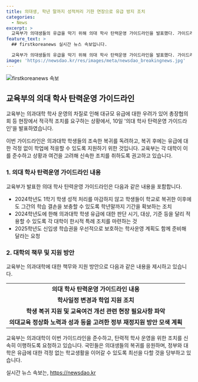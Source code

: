 ```yaml
---
title: 의대생, 학년 말까지 성적처리 기한 연장으로 유급 방지 조치
categories:
  - News
excerpt: >
  교육부가 의대생들의 유급을 막기 위해 의대 학사 탄력운영 가이드라인을 발표했다. 가이드라인은 학생들을 조속한 복귀와 유급 걱정 없는 학업 지원을 목표로 하며, 학사운영을 학기 단위가 아닌 학년 단위로 변경하고, 유급에 대한 특례 조치를 요청한다. 또한, 2025학년도 신입생을 위한 학사 운영 계획을 준비해야 하며, 의과대학에서는 학기 조정과 교육과정 개편을 통해 학생들의 학습 결손을 보충할 수 있는 방안을 모색할 예정이다. 교육부는 대학들에게 가이드라인을 준수하고, 현장 업무 개선을 도와줄 계획이며, 의대생들은 복귀하여 훌륭한 의료인으로 성장할 수 있도록 국민의 성원을 당부하고 있다.
feature_text: >
  ## firstkoreanews 실시간 뉴스 속보입니다.

  교육부가 의대생들의 유급을 막기 위해 의대 학사 탄력운영 가이드라인을 발표했다. 가이드라인은 학생들을 조속한 복귀와 유급 걱정 없는 학업 지원을 목표로 하며, 학사운영을 학기 단위가 아닌 학년 단위로 변경하고, 유급에 대한 특례 조치를 요청한다. 또한, 2025학년도 신입생을 위한 학사 운영 계획을 준비해야 하며, 의과대학에서는 학기 조정과 교육과정 개편을 통해 학생들의 학습 결손을 보충할 수 있는 방안을 모색할 예정이다. 교육부는 대학들에게 가이드라인을 준수하고, 현장 업무 개선을 도와줄 계획이며, 의대생들은 복귀하여 훌륭한 의료인으로 성장할 수 있도록 국민의 성원을 당부하고 있다.
image: 'https://newsdao.kr/res/images/meta/newsdao_breakingnews.jpg'
---
```


<p><img src="https://newsdao.kr/res/images/meta/newsdao_breakingnews.jpg" alt="firstkoreanews 속보" /></p>

<h2 data-ke-size="size26">교육부의 의대 학사 탄력운영 가이드라인</h2>

<p>교육부는 의과대학 학사 운영의 차질로 인해 대규모 유급에 대한 우려가 있어 총장협의회 등 현장에서 적극적 조치를 요구하는 상황에서, 10일 '의대 학사 탄력운영 가이드라인'을 발표하였습니다.</p>

<p data-ke-size="size16">이번 가이드라인은 의과대학 학생들의 조속한 복귀를 독려하고, 복귀 후에는 유급에 대한 걱정 없이 학업에 적응할 수 있도록 지원하기 위한 것입니다. 교육부는 각 대학이 이를 준수하고 상황과 여건을 고려해 신속한 조치를 취하도록 권고하고 있습니다.</p>

<h3>1. 의대 학사 탄력운영 가이드라인 내용</h3>

<p>교육부가 발표한 의대 학사 탄력운영 가이드라인은 다음과 같은 내용을 포함합니다.</p>

<ul>
    <li>2024학년도 1학기 학생 성적 처리를 마감하지 않고 학생들이 학교로 복귀한 이후에도 그간의 학습 결손을 보충할 수 있도록 학년말까지 기간을 확보하는 조치</li>
    <li>2024학년도에 한해 의과대학 학생 유급에 대한 판단 시기, 대상, 기준 등을 달리 적용할 수 있도록 각 대학이 한시적 특례 조치를 마련하는 것</li>
    <li>2025학년도 신입생 학습권을 우선적으로 보호하는 학사운영 계획도 함께 준비해 달라는 요청</li>
</ul>

<h3>2. 대학의 책무 및 지원 방안</h3>

<p>교육부는 의과대학에 대한 책무와 지원 방안으로 다음과 같은 내용을 제시하고 있습니다.</p>

<table>
    <tr>
        <td style="text-align: center; height: 17px;"><b>의대 학사 탄력운영 가이드라인 내용</b></td>
    </tr>
    <tr>
        <td style="text-align: center; height: 17px;"><b>학사일정 변경과 학업 지원 조치</b></td>
    </tr>
    <tr>
        <td style="text-align: center; height: 17px;"><b>학생 복귀 지원 및 교육여건 개선 관련 현장 필요사항 파악</b></td>
    </tr>
    <tr>
        <td style="text-align: center; height: 17px;"><b>의대교육 정상화 노력과 성과 등을 고려한 정부 재정지원 방안 모색 계획</b></td>
    </tr>
</table>

<p>교육부는 의과대학이 이번 가이드라인을 준수하고, 탄력적 학사 운영을 위한 조치를 신속히 이행하도록 요청하고 있습니다. 국민들은 의대생들의 복귀를 응원하며, 정부와 대학은 유급에 대한 걱정 없는 학교생활을 이어갈 수 있도록 최선을 다할 것을 당부하고 있습니다.</p>
실시간 뉴스 속보는, <a href="https://newsdao.kr" rel="dofollow">https://newsdao.kr</a>


